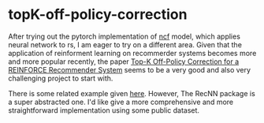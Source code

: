 # topK-off-policy-correction
After trying out the pytorch implementation of [ncf](https://github.com/ustcljb/ncf-pytorch) model, which applies neural network to rs, I am eager to try on a different area. Given that the application of reinforment learning on recommerder systems becomes more and more popular recently, the paper [Top-K Off-Policy Correction for a REINFORCE Recommender System](https://arxiv.org/pdf/1812.02353.pdf) seems to be a very good and also very challenging project to start with.

There is some related example given [here](https://github.com/awarebayes/RecNN). However, The RecNN package is a super abstracted one. I'd like give a more comprehensive and more straightforward implementation using some public dataset.
